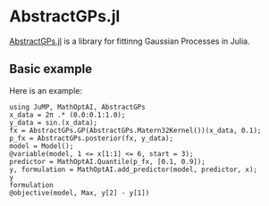 # AbstractGPs.jl

[AbstractGPs.jl](https://github.com/JuliaGaussianProcesses/AbstractGPs.jl) is a
library for fittinng Gaussian Processes in Julia.

## Basic example

Here is an example:

```@repl
using JuMP, MathOptAI, AbstractGPs
x_data = 2π .* (0.0:0.1:1.0);
y_data = sin.(x_data);
fx = AbstractGPs.GP(AbstractGPs.Matern32Kernel())(x_data, 0.1);
p_fx = AbstractGPs.posterior(fx, y_data);
model = Model();
@variable(model, 1 <= x[1:1] <= 6, start = 3);
predictor = MathOptAI.Quantile(p_fx, [0.1, 0.9]);
y, formulation = MathOptAI.add_predictor(model, predictor, x);
y
formulation
@objective(model, Max, y[2] - y[1])
```
